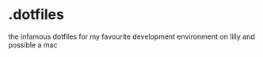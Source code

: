 # .dotfiles
the infamous dotfiles  for my favourite development environment on lilly and possible a mac
